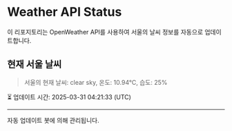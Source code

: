 
# Weather API Status

이 리포지토리는 OpenWeather API를 사용하여 서울의 날씨 정보를 자동으로 업데이트합니다.

## 현재 서울 날씨
> 서울의 현재 날씨: clear sky, 온도: 10.94°C, 습도: 25%

⏳ 업데이트 시간: 2025-03-31 04:21:33 (UTC)

---
자동 업데이트 봇에 의해 관리됩니다.
